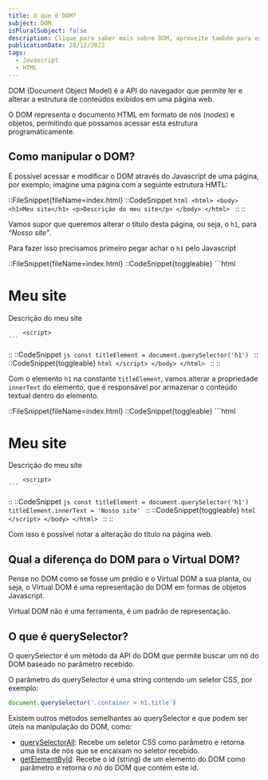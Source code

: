 ```yaml
---
title: O que é DOM?
subject: DOM
isPluralSubject: false
description: Clique para saber mais sobre DOM, aproveite também para explorar mais conteúdos sobre Javascript e HTML.
publicationDate: 28/12/2022
tags:
  - Javascript
  - HTML
---
```


DOM (Document Object Model) é a API do navegador que permite ler e alterar a estrutura de conteúdos exibidos em uma página web.

O DOM representa o documento HTML em formato de nós (*nodes*) e objetos, permitindo que possamos acessar esta estrutura programáticamente.

## Como manipular o DOM?

É possível acessar e modificar o DOM através do Javascript de uma página, por exemplo, imagine uma página com a seguinte estrutura HMTL:

::FileSnippet{fileName=index.html}
  ::CodeSnippet
    ```html
    <html>
      <body>
        <h1>Meu site</h1>
        <p>Descrição do meu site</p>
      </body>
    </html>
    ```
  ::
::

Vamos supor que queremos alterar o título desta página, ou seja, o `h1`, para *“Nosso site”*.

Para fazer isso precisamos primeiro pegar achar o `h1` pelo Javascript

::FileSnippet{fileName=index.html}
  ::CodeSnippet{toggleable}
    ```html
    <html>
      <body>
        <h1>Meu site</h1>
        <p>Descrição do meu site</p>

        <script>
    ```
  ::
  ::CodeSnippet
    ```js
          const titleElement = document.querySelector('h1')
    ```
  ::
  ::CodeSnippet{toggleable}
    ```html
        </script>
      </body>
    </html>
    ```
  ::
::

Com o elemento `h1` na constante `titleElement`, vamos alterar a propriedade `innerText` do elemento, que é responsável por armazenar o conteúdo textual dentro do elemento.

::FileSnippet{fileName=index.html}
  ::CodeSnippet{toggleable}
    ```html
    <html>
      <body>
        <h1>Meu site</h1>
        <p>Descrição do meu site</p>

        <script>
    ```
  ::
  ::CodeSnippet
    ```js
          const titleElement = document.querySelector('h1')
          titleElement.innerText = 'Nosso site'
    ```
  ::
  ::CodeSnippet{toggleable}
    ```html
        </script>
      </body>
    </html>
    ```
  ::
::

Com isso é possível notar a alteração do título na página web.

## Qual a diferença do DOM para o Virtual DOM?

Pense no DOM como se fosse um prédio e o Virtual DOM a sua planta, ou seja, o Virtual DOM é uma representação do DOM em formas de objetos Javascript.

Virtual DOM não é uma ferramenta, é um padrão de representação.

<!-- TODO: Future link
::Callout
Para saber mais sobre Virtual DOM e suas vantagens, veja [O que é Virtual DOM?]()
::
-->

## O que é querySelector?

O querySelector é um método da API do DOM que permite buscar um nó do DOM baseado no parâmetro recebido.

O parâmetro do querySelector é uma string contendo um seletor CSS, por exemplo:

```javascript
document.querySelector('.container > h1.title')
```

<!-- TODO: Future link
::Callout
Para saber mais sobre seletores CSS leia este artigo falando sobre [20 seletores CSS e exemplos de quando utilizá-los]().
::
-->

Existem outros métodos semelhantes ao querySelector e que podem ser úteis na manipulação do DOM, como:

- [querySelectorAll](https://developer.mozilla.org/pt-BR/docs/Web/API/Document/querySelectorAll): Recebe um seletor CSS como parâmetro e retorna uma lista de nós que se encaixam no seletor recebido.
- [getElementById](https://developer.mozilla.org/pt-BR/docs/Web/API/Document/getElementById): Recebe o id (string) de um elemento do DOM como parâmetro e retorna o nó do DOM que contém este id.
